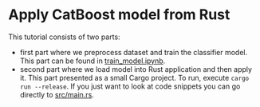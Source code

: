 # Apply CatBoost model from Rust
This tutorial consists of two parts:
- first part where we preprocess dataset and train the classifier model.
  This part can be found in [train_model.ipynb](train_model.ipynb).
- second part where we load model into Rust application and then apply it.
  This part presented as a small Cargo project. To run, execute `cargo run --release`.
  If you just want to look at code snippets you can go directly to [src/main.rs](src/main.rs).
